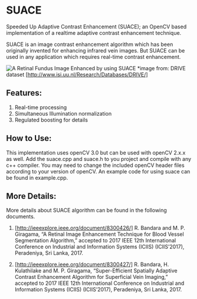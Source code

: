 # SUACE
Speeded Up Adaptive Contrast Enhancement (SUACE); an OpenCV based implementation of a realtime adaptive contrast enhancement technique. 

SUACE is an image contrast enhancement algorithm which has been originally invented for enhancing infrared vein images. But SUACE can be used in any application which requires real-time contrast enhancement.

![A Retinal Fundus Image Enhanced by using SUACE](https://1.bp.blogspot.com/-2aBnZGTrQxw/XlW2EAcjsuI/AAAAAAAACbc/mkZyW6Rk9esxH_SoCCguM_RhTEs2AGaAQCLcBGAsYHQ/s1600/suace.png)
*image from: DRIVE dataset [http://www.isi.uu.nl/Research/Databases/DRIVE/]

## Features:
1. Real-time processing
2. Simultaneous Illumination normalization
3. Regulated boosting for details

## How to Use:
This implementation uses openCV 3.0 but can be used with openCV 2.x.x as well. Add the suace.cpp and suace.h to you project and compile with any c++ compiler. You may need to change the included openCV header files according to your version of openCV. 
An example code for using suace can be found in example.cpp. 

## More Details:
More details about SUACE algorithm can be found in the following documents. 

1.	[http://ieeexplore.ieee.org/document/8300426/] R. Bandara and M. P. Giragama, “A Retinal Image Enhancement Technique for Blood Vessel Segmentation Algorithm,” accepted to 2017 IEEE 12th International Conference on Industrial and Information Systems (ICIIS) (ICIIS’2017), Peradeniya, Sri Lanka, 2017.

2.	[http://ieeexplore.ieee.org/document/8300427/] R. Bandara, H. Kulathilake and M. P. Giragama, “Super-Efficient Spatially Adaptive Contrast Enhancement Algorithm for Superficial Vein Imaging,” accepted to 2017 IEEE 12th International Conference on Industrial and Information Systems (ICIIS) (ICIIS’2017), Peradeniya, Sri Lanka, 2017.
